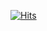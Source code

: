 [![Hits](https://hits.seeyoufarm.com/api/count/incr/badge.svg?url=https%3A%2F%2Fgithub.com%2F%2508clicelee%2F&count_bg=%23BABABA&title_bg=%23000000&icon=&icon_color=%23000000&title=%F0%9F%91%80&edge_flat=true)](https://hits.seeyoufarm.com)
